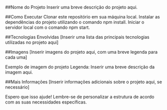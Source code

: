 ##Nome do Projeto
Inserir uma breve descrição do projeto aqui.

##Como Executar
Clonar este repositório em sua máquina local.
Instalar as dependências do projeto utilizando o comando npm install.
Iniciar o servidor local com o comando npm start.

##Tecnologias Envolvidas
[Inserir uma lista das principais tecnologias utilizadas no projeto aqui]

##Imagens
[Inserir imagens do projeto aqui, com uma breve legenda para cada uma]

Exemplo de imagem do projeto
Legenda: Inserir uma breve descrição da imagem aqui.

##Mais Informações
[Inserir informações adicionais sobre o projeto aqui, se necessário]

Espero que isso ajude! Lembre-se de personalizar a estrutura de acordo com as suas necessidades específicas.
